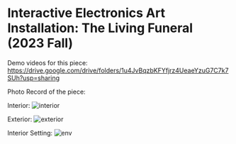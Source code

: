 # Interactive Electronics Art Installation: The Living Funeral (2023 Fall)

Demo videos for this piece:
https://drive.google.com/drive/folders/1u4JvBqzbKFYfjrz4UeaeYzuG7C7k7SUh?usp=sharing

Photo Record of the piece:

Interior:
![interior](https://github.com/jasonli2004/Xiaojia_Li/assets/73221563/bdb57f5e-5e16-4bb3-982d-4dd641a0a8c8)

Exterior:
![exterior](https://github.com/jasonli2004/Xiaojia_Li/assets/73221563/4212d7c3-5c9e-4bec-8cee-a4ea4461a675)

Interior Setting:
![env](https://github.com/jasonli2004/Xiaojia_Li/assets/73221563/d7b48a6b-101d-483c-a648-73651a5f80a0)


